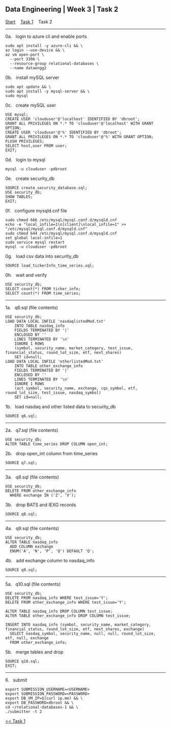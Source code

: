 ## Data Engineering | Week 3 | Task 2

[Start](https://github.com/AFC-AI2C-Cohort-04/coleman-code/blob/main/data_engineering/week_3/start.md)    [Task 1](https://github.com/AFC-AI2C-Cohort-04/coleman-code/blob/main/data_engineering/week_3/task_1.md)    Task 2

---

0a.   login to azure cli and enable ports
```
sudo apt install -y azure-cli && \
az login --use-device && \
az vm open-port \
  --port 3306 \
  --resource-group relational-databases \
  --name dataengg2
```

0b.   install mySQL server
```
sudo apt update && \
sudo apt install -y mysql-server && \
sudo mysql
```

0c.   create mySQL user
```
USE mysql;
CREATE USER 'clouduser'@'localhost' IDENTIFIED BY 'dbroot';                                   
GRANT ALL PRIVILEGES ON *.* TO 'clouduser'@'localhost' WITH GRANT OPTION;
CREATE USER 'clouduser'@'%' IDENTIFIED BY 'dbroot';                                   
GRANT ALL PRIVILEGES ON *.* TO 'clouduser'@'%' WITH GRANT OPTION;
FLUSH PRIVILEGES;
SELECT host,user FROM user;
EXIT;
```

0d.   login to mysql
```
mysql -u clouduser -pdbroot
```

0e.   create security_db
```
SOURCE create_security_database.sql;
USE security_db;
SHOW TABLES;
EXIT;
```

0f.   configure mysqld.cnf file
```
sudo chmod 666 /etc/mysql/mysql.conf.d/mysqld.cnf
echo -e "local_infile=1\n[client]\nlocal_infile=1" >> "/etc/mysql/mysql.conf.d/mysqld.cnf"
sudo chmod 644 /etc/mysql/mysql.conf.d/mysqld.cnf
set global local-infile=1
sudo service mysql restart
mysql -u clouduser -pdbroot
```

0g.   load csv data into security_db
```
SOURCE load_tickerInfo_time_series.sql;
```


0h.   wait and verify
```
USE security_db;
SELECT count(*) FROM ticker_info;
SELECT count(*) FROM time_series;
```

---

1a.   q6.sql (file contents)
```
USE security_db;
LOAD DATA LOCAL INFILE 'nasdaqlistedMod.txt'
    INTO TABLE nasdaq_info
    FIELDS TERMINATED BY '|'
    ENCLOSED BY ''
    LINES TERMINATED BY '\n'
    IGNORE 1 ROWS
    (symbol, security_name, market_category, test_issue, financial_status, round_lot_size, etf, next_shares)
    SET id=null;
LOAD DATA LOCAL INFILE 'otherlistedMod.txt'
    INTO TABLE other_exchange_info
    FIELDS TERMINATED BY '|'
    ENCLOSED BY ''
    LINES TERMINATED BY '\n'
    IGNORE 1 ROWS
    (act_symbol, security_name, exchange, cqs_symbol, etf, round_lot_size, test_issue, nasdaq_symbol)
    SET id=null;
```

1b.   load nasdaq and other listed data to security_db
```
SOURCE q6.sql;
```

---

2a.   q7.sql (file contents)
```
USE security_db;
ALTER TABLE time_series DROP COLUMN open_int;
```

2b.   drop open_int column from time_series
```
SOURCE q7.sql;
```

---

3a.   q8.sql (file contents)
```
USE security_db;
DELETE FROM other_exchange_info
  WHERE exchange IN ('Z', 'V');
```

3b.   drop BATS and IEXG records
```
SOURCE q8.sql;
```

---

4a.   q9.sql (file contents)
```
USE security_db;
ALTER TABLE nasdaq_info
  ADD COLUMN exchange
  ENUM('A', 'N', 'P', 'Q') DEFAULT 'Q';
```

4b.   add exchange column to nasdaq_info
```
SOURCE q9.sql;
```

---

5a.   q10.sql (file contents)
```
USE security_db;
DELETE FROM nasdaq_info WHERE test_issue='Y';
DELETE FROM other_exchange_info WHERE test_issue='Y';

ALTER TABLE nasdaq_info DROP COLUMN test_issue;
ALTER TABLE other_exchange_info DROP COLUMN test_issue;

INSERT INTO nasdaq_info (symbol, security_name, market_category, financial_status, round_lot_size, etf, next_shares, exchange)
  SELECT nasdaq_symbol, security_name, null, null, round_lot_size, etf, null, exchange
  FROM other_exchange_info;
```

5b.   merge tables and drop
```
SOURCE q10.sql;
EXIT;
```

---

6.   submit
```
export SUBMISSION_USERNAME=<USERNAME>
export SUBMISSION_PASSWORD=<PASSWORD>
export DB_VM_IP=$(curl ip.me) && \
export DB_PASSWORD=dbroot && \
cd ~/relational-databases-1 && \
./submitter -t 2
```

[<< Task 1](https://github.com/AFC-AI2C-Cohort-04/coleman-code/blob/main/data_engineering/week_3/task_1.md)

